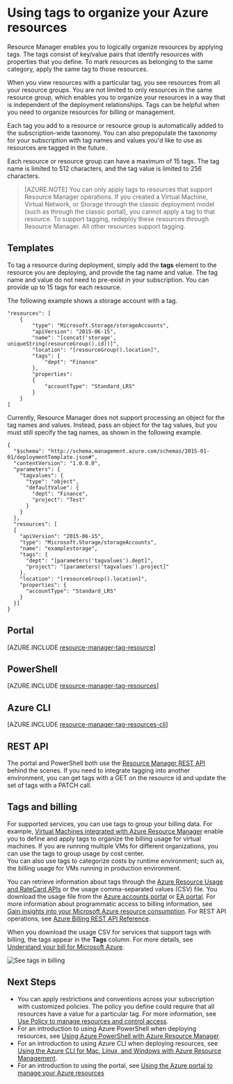 <properties
	pageTitle="Using tags to organize your Azure resources | Microsoft Azure"
	description="Shows how to apply tags to organize resources for billing and managing."
	services="azure-resource-manager"
	documentationCenter=""
	authors="tfitzmac"
	manager="timlt"
	editor="tysonn"/>

<tags
	ms.service="azure-resource-manager"
	ms.workload="multiple"
	ms.tgt_pltfrm="AzurePortal"
	ms.devlang="na"
	ms.topic="article"
	ms.date="10/08/2016"
	ms.author="tomfitz"/>


# Using tags to organize your Azure resources

Resource Manager enables you to logically organize resources by applying tags. The tags consist of key/value pairs that identify resources with properties that you define. To mark resources as belonging to the same category, apply the same tag to those resources.

When you view resources with a particular tag, you see resources from all your resource groups. You are not limited to only resources in the same resource group, which enables you to organize your resources in a way that is independent of the deployment relationships. Tags can be helpful when you need to organize resources for billing or management.

Each tag you add to a resource or resource group is automatically added to the subscription-wide taxonomy. You can also prepopulate the taxonomy for your subscription with tag names and values you'd like to use as resources are tagged in the future.

Each resource or resource group can have a maximum of 15 tags. The tag name is limited to 512 characters, and the tag value is limited to 256 characters.

> [AZURE.NOTE] You can only apply tags to resources that support Resource Manager operations. If you created a Virtual Machine, Virtual Network, or Storage through the classic deployment model (such as through the classic portal), you cannot apply a tag to that resource. To support tagging, redeploy these resources through Resource Manager. All other resources support tagging.

## Templates

To tag a resource during deployment, simply add the **tags** element to the resource you are deploying, and provide the tag name and value. The tag name and value do not need to pre-exist in your subscription. You can provide up to 15 tags for each resource.

The following example shows a storage account with a tag.

    "resources": [
        {
            "type": "Microsoft.Storage/storageAccounts",
            "apiVersion": "2015-06-15",
            "name": "[concat('storage', uniqueString(resourceGroup().id))]",
            "location": "[resourceGroup().location]",
            "tags": {
                "dept": "Finance"
            },
            "properties": 
            {
                "accountType": "Standard_LRS"
            }
        }
    ]

Currently, Resource Manager does not support processing an object for the tag names and values. Instead, pass an object for the tag values, but you must still specify the tag names, as shown in the following example.

    {
      "$schema": "http://schema.management.azure.com/schemas/2015-01-01/deploymentTemplate.json#",
      "contentVersion": "1.0.0.0",
      "parameters": {
        "tagvalues": {
          "type": "object",
          "defaultValue": {
            "dept": "Finance",
            "project": "Test"
          }
        }
      },
      "resources": [
      {
        "apiVersion": "2015-06-15",
        "type": "Microsoft.Storage/storageAccounts",
        "name": "examplestorage",
        "tags": {
          "dept": "[parameters('tagvalues').dept]",
          "project": "[parameters('tagvalues').project]"
        },
        "location": "[resourceGroup().location]",
        "properties": {
          "accountType": "Standard_LRS"
        }
      }]
    }


## Portal

[AZURE.INCLUDE [resource-manager-tag-resource](../includes/resource-manager-tag-resources.md)]

## PowerShell

[AZURE.INCLUDE [resource-manager-tag-resources](../includes/resource-manager-tag-resources-powershell.md)]

## Azure CLI

[AZURE.INCLUDE [resource-manager-tag-resources-cli](../includes/resource-manager-tag-resources-cli.md)]

## REST API

The portal and PowerShell both use the [Resource Manager REST API](https://msdn.microsoft.com/library/azure/dn848368.aspx) behind the scenes. If you need to integrate tagging into another environment, you can get tags with a GET on the resource id and update the set of tags with a PATCH call.


## Tags and billing

For supported services, you can use tags to group your billing data. For example, [Virtual Machines integrated with Azure Resource Manager](./virtual-machines/virtual-machines-windows-compare-deployment-models.md) enable
you to define and apply tags to organize the billing usage for virtual machines. If you are running multiple VMs for different organizations, you can use the tags to group usage by cost center.  
You can also use tags to categorize costs by runtime environment; such as, the billing usage for VMs running in production environment.

You can retrieve information about tags through the [Azure Resource Usage and RateCard APIs](billing-usage-rate-card-overview.md) or the usage comma-separated values (CSV) file. You download the usage file from
the [Azure accounts portal](https://account.windowsazure.com/) or [EA portal](https://ea.azure.com). For more information about programmatic access to billing information, see [Gain insights into your Microsoft Azure resource consumption](billing-usage-rate-card-overview.md). For REST API operations, see [Azure Billing REST API Reference](https://msdn.microsoft.com/library/azure/1ea5b323-54bb-423d-916f-190de96c6a3c).

When you download the usage CSV for services that support tags with billing, the tags appear in the **Tags** column. For more details, see [Understand your bill for Microsoft Azure](billing/billing-understand-your-bill.md).

![See tags in billing](./media/resource-group-using-tags/billing_csv.png)

## Next Steps

- You can apply restrictions and conventions across your subscription with customized policies. The policy you define could require that all resources have a value for a particular tag. For more information, see [Use Policy to manage resources and control access](resource-manager-policy.md).
- For an introduction to using Azure PowerShell when deploying resources, see [Using Azure PowerShell with Azure Resource Manager](./powershell-azure-resource-manager.md).
- For an introduction to using Azure CLI when deploying resources, see [Using the Azure CLI for Mac, Linux, and Windows with Azure Resource Management](./xplat-cli-azure-resource-manager.md).
- For an introduction to using the portal, see [Using the Azure portal to manage your Azure resources](./azure-portal/resource-group-portal.md)  
